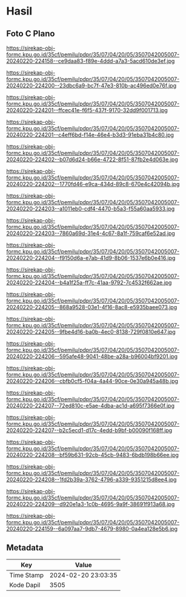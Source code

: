 # Hasil

## Foto C Plano

https://sirekap-obj-formc.kpu.go.id/35cf/pemilu/pdpr/35/07/04/20/05/3507042005007-20240220-224158--ce9daa83-f89e-4ddd-a7a3-5acd610de3ef.jpg

https://sirekap-obj-formc.kpu.go.id/35cf/pemilu/pdpr/35/07/04/20/05/3507042005007-20240220-224200--23dbc6a9-bc7f-47e3-810b-ac496ed0e76f.jpg

https://sirekap-obj-formc.kpu.go.id/35cf/pemilu/pdpr/35/07/04/20/05/3507042005007-20240220-224201--ffcec41e-f6f5-437f-9170-32dd9f001713.jpg

https://sirekap-obj-formc.kpu.go.id/35cf/pemilu/pdpr/35/07/04/20/05/3507042005007-20240220-224201--c4eff6bd-f14e-46e4-b3d3-91eba31b4c80.jpg

https://sirekap-obj-formc.kpu.go.id/35cf/pemilu/pdpr/35/07/04/20/05/3507042005007-20240220-224202--b07d6d24-b66e-4722-8f51-87fb2e4d063e.jpg

https://sirekap-obj-formc.kpu.go.id/35cf/pemilu/pdpr/35/07/04/20/05/3507042005007-20240220-224202--1770fd46-e9ca-434d-89c8-670e4c42094b.jpg

https://sirekap-obj-formc.kpu.go.id/35cf/pemilu/pdpr/35/07/04/20/05/3507042005007-20240220-224203--a1011eb0-cdf4-4470-b5a3-f55a60aa5933.jpg

https://sirekap-obj-formc.kpu.go.id/35cf/pemilu/pdpr/35/07/04/20/05/3507042005007-20240220-224203--7860a69d-31e4-4c67-8a1f-759caf6e52ad.jpg

https://sirekap-obj-formc.kpu.go.id/35cf/pemilu/pdpr/35/07/04/20/05/3507042005007-20240220-224204--f9150d6a-e7ab-41d9-8b06-1537e6b0e416.jpg

https://sirekap-obj-formc.kpu.go.id/35cf/pemilu/pdpr/35/07/04/20/05/3507042005007-20240220-224204--b4a1f25a-ff7c-41aa-9792-7c4532f662ae.jpg

https://sirekap-obj-formc.kpu.go.id/35cf/pemilu/pdpr/35/07/04/20/05/3507042005007-20240220-224205--868a9528-03e1-4f16-8ac8-e5935baee073.jpg

https://sirekap-obj-formc.kpu.go.id/35cf/pemilu/pdpr/35/07/04/20/05/3507042005007-20240220-224205--9fbe4d16-ba0b-4ec0-8138-729f0810e647.jpg

https://sirekap-obj-formc.kpu.go.id/35cf/pemilu/pdpr/35/07/04/20/05/3507042005007-20240220-224206--595afe48-9041-48be-a28a-b96004bf9201.jpg

https://sirekap-obj-formc.kpu.go.id/35cf/pemilu/pdpr/35/07/04/20/05/3507042005007-20240220-224206--cbfb0cf5-f04a-4a44-90ce-0e30a945a48b.jpg

https://sirekap-obj-formc.kpu.go.id/35cf/pemilu/pdpr/35/07/04/20/05/3507042005007-20240220-224207--72ed810c-e5ae-4dba-ac1d-a695f7366e0f.jpg

https://sirekap-obj-formc.kpu.go.id/35cf/pemilu/pdpr/35/07/04/20/05/3507042005007-20240220-224207--b2c5ecd1-d17c-4edd-b9bf-b00090f168ff.jpg

https://sirekap-obj-formc.kpu.go.id/35cf/pemilu/pdpr/35/07/04/20/05/3507042005007-20240220-224208--bf59b631-92cb-45cb-9483-6bdb198b66ee.jpg

https://sirekap-obj-formc.kpu.go.id/35cf/pemilu/pdpr/35/07/04/20/05/3507042005007-20240220-224208--1fd2b39a-3762-4796-a339-9351215d8ee4.jpg

https://sirekap-obj-formc.kpu.go.id/35cf/pemilu/pdpr/35/07/04/20/05/3507042005007-20240220-224209--d920e1a3-1c0b-4695-9a9f-38691f913a68.jpg

https://sirekap-obj-formc.kpu.go.id/35cf/pemilu/pdpr/35/07/04/20/05/3507042005007-20240220-224159--6a097aa7-9db7-4679-8980-0a4ea128e5b6.jpg


## Metadata

| Key        | Value               |
| ---------- | ------------------- |
| Time Stamp | 2024-02-20 23:03:35 |
| Kode Dapil | 3505                |




